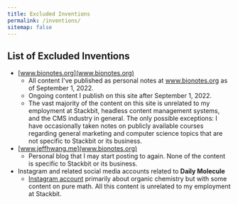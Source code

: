 ```yaml
---
title: Excluded Inventions
permalink: /inventions/
sitemap: false
---
```


## List of Excluded Inventions 
* [www.bionotes.org](www.bionotes.org)
	* All content I've published as personal notes at www.bionotes.org as of September 1, 2022.
	* Ongoing content I publish on this site after September 1, 2022.
	* The vast majority of the content on this site is unrelated to my employment at Stackbit, headless content management systems, and the CMS industry in general. The only possible exceptions: I have occasionally taken notes on publicly available courses regarding general marketing and computer science topics that are not specific to Stackbit or its business.
* [www.jeffhwang.me](www.bionotes.org)
	* Personal blog that I may start posting to again. None of the content is specific to Stackbit or its business.
* Instagram and related social media accounts related to **Daily Molecule**
	* [Instagram account](https://www.instagram.com/dailymolecule/) primarily about organic chemistry but with some content on pure math. All this content is unrelated to my employment at Stackbit.
